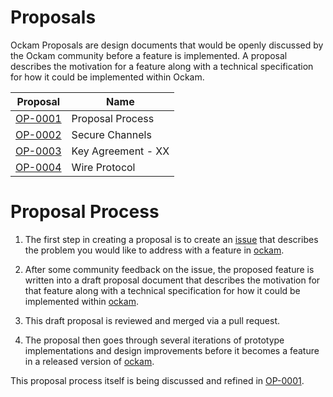 # Proposals

Ockam Proposals are design documents that would be openly discussed by the Ockam community
before a feature is implemented. A proposal describes the motivation for a feature along with
a technical specification for how it could be implemented within Ockam.

| Proposal           | Name                |
| ------------------ | ------------------- |
| [OP-0001][OP-0001] | Proposal Process    |
| [OP-0002][OP-0002] | Secure Channels     |
| [OP-0003][OP-0003] | Key Agreement - XX  |
| [OP-0004][OP-0004] | Wire Protocol       |

# Proposal Process

1. The first step in creating a proposal is to create an [issue][issues] that describes the
problem you would like to address with a feature in [ockam][ockam].

2. After some community feedback on the issue, the proposed feature is written into a draft
proposal document that describes the motivation for that feature along with a technical
specification for how it could be implemented within [ockam][ockam].

3. This draft proposal is reviewed and merged via a pull request.

4. The proposal then goes through several iterations of prototype implementations and
design improvements before it becomes a feature in a released version of [ockam][ockam].

This proposal process itself is being discussed and refined in [OP-0001][OP-0001].

[issues]: https://github.com/ockam-network/proposals/issues
[ockam]: https://github.com/ockam-network/ockam

[OP-0001]: https://github.com/ockam-network/proposals/tree/master/design/0001-proposal-process
[OP-0002]: https://github.com/ockam-network/proposals/tree/master/design/0002-secure-channels
[OP-0003]: https://github.com/ockam-network/proposals/tree/master/design/0003-key-agreement-xx
[OP-0004]: https://github.com/ockam-network/proposals/tree/master/design/0004-wire-protocol
